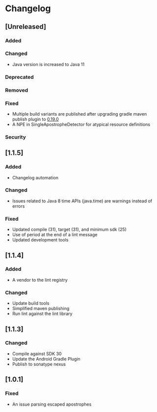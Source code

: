 # Changelog

## [Unreleased]
### Added

### Changed
- Java version is increased to Java 11

### Deprecated

### Removed

### Fixed
- Multiple build variants are published after upgrading gradle maven publish plugin to [0.19.0](https://github.com/vanniktech/gradle-maven-publish-plugin/blob/master/CHANGELOG.md#version-0190-2022-02-26)
- A NPE in SingleApostropheDetector for atypical resource definitions

### Security

## [1.1.5]
### Added
- Changelog automation

### Changed
- Issues related to Java 8 time APIs (java.time) are warnings instead of errors

### Fixed
- Updated compile (31), target (31), and minimum sdk (25)
- Use of period at the end of a lint message
- Updated development tools

## [1.1.4]
### Added
- A vendor to the lint registry

### Changed
- Update build tools
- Simplified maven publishing
- Run lint against the lint library

## [1.1.3]
### Changed
- Compile against SDK 30
- Update the Android Gradle Plugin
- Publish to sonatype nexus

## [1.0.1]
### Fixed
- An issue parsing escaped apostrophes
